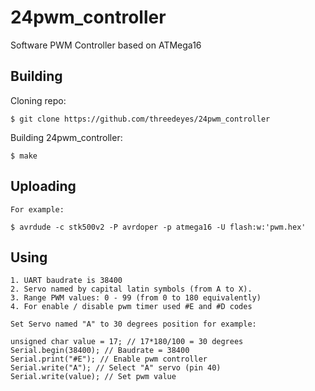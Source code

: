 24pwm_controller
=============

Software PWM Controller based on ATMega16

Building
-----------

Cloning repo:

	$ git clone https://github.com/threedeyes/24pwm_controller

Building 24pwm_controller:

	$ make

Uploading
-------------
	For example:

	$ avrdude -c stk500v2 -P avrdoper -p atmega16 -U flash:w:'pwm.hex'

Using
-------
	1. UART baudrate is 38400
	2. Servo named by capital latin symbols (from A to X).
	3. Range PWM values: 0 - 99 (from 0 to 180 equivalently)
	4. For enable / disable pwm timer used #E and #D codes

	Set Servo named "A" to 30 degrees position for example:
	
	unsigned char value = 17; // 17*180/100 = 30 degrees
	Serial.begin(38400); // Baudrate = 38400
	Serial.print("#E"); // Enable pwm controller
	Serial.write("A"); // Select "A" servo (pin 40)
	Serial.write(value); // Set pwm value
